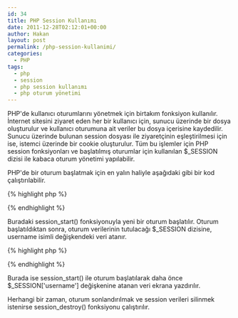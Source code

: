 ```yaml
---
id: 34
title: PHP Session Kullanımı
date: 2011-12-28T02:12:01+00:00
author: Hakan
layout: post
permalink: /php-session-kullanimi/
categories:
  - PHP
tags:
  - php
  - session
  - php session kullanımı
  - php oturum yönetimi
---
```

PHP'de kullanıcı oturumlarını yönetmek için birtakım fonksiyon kullanılır. İnternet sitesini ziyaret eden her bir kullanıcı için, sunucu üzerinde bir dosya oluşturulur ve kullanıcı oturumuna ait veriler bu dosya içerisine kaydedilir. Sunucu üzerinde bulunan session dosyası ile ziyaretçinin eşleştirilmesi için ise, istemci üzerinde bir cookie oluşturulur. Tüm bu işlemler için PHP session fonksiyonları ve başlatılmış oturumlar için kullanılan $_SESSION dizisi ile kabaca oturum yönetimi yapılabilir.

PHP'de bir oturum başlatmak için en yalın haliyle aşağıdaki gibi bir kod çalıştırılabilir.

{% highlight php %}
<?php
session_start();
$username = "Test";
$_SESSION["username"] = $username;
?>
{% endhighlight %}

Buradaki session_start() fonksiyonuyla yeni bir oturum başlatılır. Oturum başlatıldıktan sonra, oturum verilerinin tutulacağı $_SESSION dizisine, username isimli değişkendeki veri atanır.


{% highlight php %}
<?php
session_start();
echo "Kullanıcı Adı:".$_SESSION["username"];
?>
{% endhighlight %}

Burada ise session_start() ile oturum başlatılarak daha önce $_SESSION['username'] değişkenine atanan veri ekrana yazdırılır.

Herhangi bir zaman, oturum sonlandırılmak ve session verileri silinmek istenirse session_destroy() fonksiyonu çalıştırılır.




